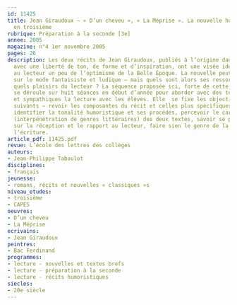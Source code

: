```yaml
---
id: 11425
title: Jean Giraudoux – « D’un cheveu », « La Méprise ». La nouvelle humoristique
  en troisième
rubrique: Préparation à la seconde [3e]
annee: 2005
magazine: n°4 1er novembre 2005
pages: 26
description: Les deux récits de Jean Giraudoux, publiés à l’origine dans la presse,
  avec une liberté de ton, de forme et d’inspiration, ont une visée identique – procurer
  au lecteur un peu de l’optimisme de la Belle Époque. La nouvelle peut donc s’écrire
  sur le mode fantaisiste et ludique – mais quels sont alors ses ressorts et pour
  quels plaisirs du lecteur ? La séquence proposée ici, forte de cette problématique,
  se déroule sur huit séances en début d’année pour aborder avec des textes courts
  et sympathiques la lecture avec les élèves. Elle  se fixe les objectifs didactiques
  suivants – revoir les composantes du récit et celles plus spécifiques du récit court,
  identifier la tonalité humoristique et ses procédés, percevoir le caractère hybride
  (interpénétration de genres littéraires) des deux textes, savoir se poser des questions
  sur la réception et le rapport au lecteur, faire sien le genre de la nouvelle par
  l’écriture.
article_pdf: 11425.pdf
revue: L’école des lettres des collèges
auteurs:
- Jean-Philippe Taboulot
disciplines:
- français
jeunesse:
- romans, récits et nouvelles « classiques »s
niveau_etudes:
- troisième
- CAPES
oeuvres:
- D’un cheveu
- La Méprise
ecrivains:
- Jean Giraudoux
peintres:
- Bac Ferdinand
programmes:
- lecture - nouvelles et textes brefs
- lecture - préparation à la seconde
- lecture - récits humoristiques
siecles:
- 20e siècle
---
```

